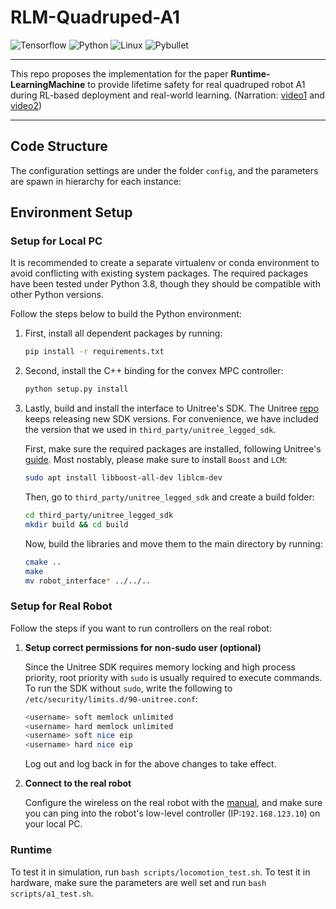 # RLM-Quadruped-A1

![Tensorflow](https://img.shields.io/badge/Tensorflow-2.5.0-orange?logo=tensorflow)
![Python](https://img.shields.io/badge/Python-3.8+-blue?logo=python)
![Linux](https://img.shields.io/badge/Linux-22.04-yellow?logo=linux)
![Pybullet](https://img.shields.io/badge/Pybullet-3.2.6-brightgreen)

---

This repo proposes the implementation for the paper **Runtime-LearningMachine** to
provide lifetime safety for real quadruped robot A1 during RL-based deployment and real-world learning.
(Narration: [video1](https://www.youtube.com/shorts/vJKpNzPLPoE)
and [video2](https://www.youtube.com/watch?v=ZNpJULgLnh0))


[//]: # (## Table of Content)

[//]: # ()

[//]: # (* [Code Structure]&#40;#code-structure&#41;)

[//]: # (* [Environment Setup]&#40;#environment-setup&#41;)

[//]: # (* [PhyDRL Runtime]&#40;#phydrl-runtime&#41;)

[//]: # (* [Running Convex MPC Controller]&#40;#running-convex-mpc-controller&#41;)

[//]: # (    * [In Simulation]&#40;#in-simulation&#41;)

[//]: # (    * [In Real A1 Robot]&#40;#in-real-a1-robot&#41;)

[//]: # (* [Trouble Shootings]&#40;#trouble-shootings&#41;)

---

## Code Structure

The configuration settings are under the folder `config`, and the parameters are spawn in
hierarchy for each instance:

[//]: # (```)

[//]: # (├── config                                            )

[//]: # (├── examples                                )

[//]: # (│      ├── a1_exercise_example.py                     <- Robot makes a sinuous move)

[//]: # (│      ├── a1_sim_to_real_example.py                  <- Robot sim-to-real &#40;for testing&#41;)

[//]: # (│      ├── a1_mpc_controller_example.py               <- Running MPC controller in simulator/real plant)

[//]: # (│      ├── main_drl.py                                <- Training A1 with PhyDRL)

[//]: # (│      └── main_mpc.py                                <- Testing trained PhyDRL policy)

[//]: # (├── locomotion)

[//]: # (│      ├── gait_scheduler                            )

[//]: # (│           ├── gait_scheduler.py                     <- An abstract class)

[//]: # (│           └── offset_gait_scheduler.py              <- Actual gait generator)

[//]: # (│      ├── ha_teacher       )

[//]: # (│           ├── ...)

[//]: # (│           └── ha_teacher.py                         <- HA Teacher   )

[//]: # (│      ├── mpc_controllers                      )

[//]: # (│           ├── mpc_osqp.cc                           <- OSQP library for stance state controller)

[//]: # (│           ├── qp_torque_optimizer.py                <- QP solver for stance acceleration controller)

[//]: # (│           ├── stance_leg_controller_mpc.py          <- Stance controller &#40;objective func -> state&#41;)

[//]: # (│           ├── stance_leg_controller_quadprog.py     <- Stance controller &#40;objective func -> acceleration&#41;)

[//]: # (│           └── swing_leg_controller.py               <- Swing controller &#40;using Raibert formula&#41;)

[//]: # (│      ├── robots)

[//]: # (│           ├── ...)

[//]: # (│           ├── a1.py                                 <- A1 robot &#40;for simulation&#41;)

[//]: # (│           ├── a1_robot.py                           <- A1 robot &#40;for real plant&#41;)

[//]: # (│           ├── a1_robot_phydrl.py                    <- A1 robot &#40;for PhyDRL training&#41;)

[//]: # (│           ├── motors.py                             <- A1 motor model)

[//]: # (│           └── quadruped.py                          <- An abstract base class for all robots)

[//]: # (│      ├── state_estimators)

[//]: # (│           ├── a1_robot_state_estimator.py           <- State estimator for real A1)

[//]: # (│           ├── com_velocity_estimator.py             <- CoM velocity estimator simulator/real plant )

[//]: # (│           └── moving_window_fillter.py              <- A filter used in CoM velocity estimator)

[//]: # (│      ├── wbc_controller.py                          <- robot whole-body controller)

[//]: # (│      └── wbc_controller_cl.py                       <- robot whole-body controller &#40;For continual learning&#41;)

[//]: # (├── ...)

[//]: # (├── logs                                              <- Log files for training)

[//]: # (├── models                                            <- Trained model saved path)

[//]: # (├── third_party                                       <- Code by third parties &#40;unitree, qpsolver, etc.&#41;)

[//]: # (├── requirements.txt                                  <- Depencencies for code environment)

[//]: # (├── setup.py)

[//]: # (└── utils.py                         )

[//]: # (```)

[//]: # (## Running Convex MPC Controller:)

[//]: # ()

[//]: # (### Setup the environment)

[//]: # ()

[//]: # (First, make sure the environment is setup by following the steps in the [Setup]&#40;#Setup&#41; section.)

[//]: # ()

[//]: # (### Run the code:)

[//]: # ()

[//]: # (```bash)

[//]: # (python -m src.convex_mpc_controller.convex_mpc_controller_example --show_gui=True --max_time_secs=10 --world=plane)

[//]: # (```)

[//]: # ()

[//]: # (change `world` argument to be one of `[plane, slope, stair, uneven]` for different worlds. The current MPC controller)

[//]: # (has been tuned for all four worlds.)

## Environment Setup

### Setup for Local PC

It is recommended to create a separate virtualenv or conda environment to avoid conflicting with existing system
packages. The required packages have been tested under Python 3.8, though they should be compatible with other Python
versions.

Follow the steps below to build the Python environment:

1. First, install all dependent packages by running:

   ```bash
   pip install -r requirements.txt
   ```

2. Second, install the C++ binding for the convex MPC controller:

   ```bash
   python setup.py install
   ```

3. Lastly, build and install the interface to Unitree's SDK. The
   Unitree [repo](https://github.com/unitreerobotics/unitree_legged_sdk) keeps releasing new SDK versions. For
   convenience, we have included the version that we used in `third_party/unitree_legged_sdk`.

   First, make sure the required packages are installed, following
   Unitree's [guide](https://github.com/unitreerobotics/unitree_legged_sdk?tab=readme-ov-file#dependencies). Most
   nostably, please make sure to
   install `Boost` and `LCM`:

   ```bash
   sudo apt install libboost-all-dev liblcm-dev
   ```

   Then, go to `third_party/unitree_legged_sdk` and create a build folder:
   ```bash
   cd third_party/unitree_legged_sdk
   mkdir build && cd build
   ```

   Now, build the libraries and move them to the main directory by running:
   ```bash
   cmake ..
   make
   mv robot_interface* ../../..
   ```

### Setup for Real Robot

Follow the steps if you want to run controllers on the real robot:

1. **Setup correct permissions for non-sudo user (optional)**

   Since the Unitree SDK requires memory locking and high process priority, root priority with `sudo` is usually
   required to execute commands. To run the SDK without `sudo`, write the following
   to `/etc/security/limits.d/90-unitree.conf`:

   ```bash
   <username> soft memlock unlimited
   <username> hard memlock unlimited
   <username> soft nice eip
   <username> hard nice eip
   ```

   Log out and log back in for the above changes to take effect.

2. **Connect to the real robot**

   Configure the wireless on the real robot with the [manual](docs/A1_Wireless_Configuration.pdf), and make sure
   you can ping into the robot's low-level controller (IP:`192.168.123.10`) on your local PC.

### Runtime

To test it in simulation, run `bash scripts/locomotion_test.sh`. To test it in hardware, make sure the parameters are
well set and run `bash scripts/a1_test.sh`.
